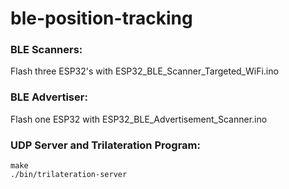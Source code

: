 # ble-position-tracking

### BLE Scanners: 
Flash three ESP32's with ESP32_BLE_Scanner_Targeted_WiFi.ino 

### BLE Advertiser: 
Flash one ESP32 with ESP32_BLE_Advertisement_Scanner.ino

### UDP Server and Trilateration Program:
```
make
./bin/trilateration-server
```
